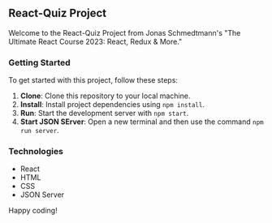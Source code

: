 ## React-Quiz Project

Welcome to the React-Quiz Project from Jonas Schmedtmann's "The Ultimate React Course 2023: React, Redux & More."

### Getting Started

To get started with this project, follow these steps:

1. **Clone**: Clone this repository to your local machine.
2. **Install**: Install project dependencies using `npm install`.
3. **Run**: Start the development server with `npm start`.
4. **Start JSON SErver**: Open a new terminal and then use the command `npm run server`.

### Technologies

- React
- HTML
- CSS
- JSON Server

Happy coding!
